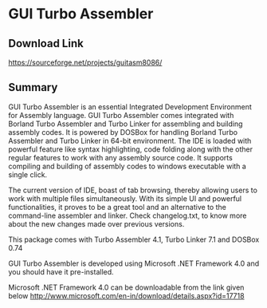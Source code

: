 # GUI Turbo Assembler

## Download Link 
https://sourceforge.net/projects/guitasm8086/

## Summary
GUI Turbo Assembler is an essential Integrated Development Environment for Assembly language.
GUI Turbo Assembler comes integrated with Borland Turbo Assembler and Turbo Linker for assembling and building assembly codes. It is powered by DOSBox for handling Borland Turbo Assembler and Turbo Linker in 64-bit environment.
The IDE is loaded with powerful feature like syntax highlighting, code folding along with the other regular features to work with any assembly source code.
It supports compiling and building of assembly codes to windows executable with a single click.

The current version of IDE, boast of tab browsing, thereby allowing users to work with multiple files simultaneously. 
With its simple UI and powerful functionalities, it proves to be a great tool and an alternative to the command-line assembler and linker.
Check changelog.txt, to know more about the new changes made over previous versions.

This package comes with Turbo Assembler 4.1, Turbo Linker 7.1 and DOSBox 0.74

GUI Turbo Assembler is developed using Microsoft .NET Framework 4.0 and you should have it pre-installed.

Microsoft .NET Framework 4.0 can be downloadable from the link given below
http://www.microsoft.com/en-in/download/details.aspx?id=17718
